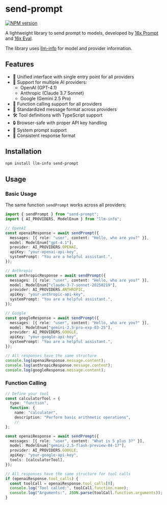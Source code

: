 # send-prompt

[![NPM version](https://img.shields.io/npm/v/send-prompt)](https://www.npmjs.com/package/send-prompt)

A lightweight library to send prompt to models, developed by [16x Prompt](https://prompt.16x.engineer) and [16x Eval](https://eval.16x.engineer).

The library uses [llm-info](https://www.npmjs.com/package/llm-info) for model and provider information.

## Features

- 🔄 Unified interface with single entry point for all providers
- 🤖 Support for multiple AI providers:
  - OpenAI (GPT-4.1)
  - Anthropic (Claude 3.7 Sonnet)
  - Google (Gemini 2.5 Pro)
- 🔧 Function calling support for all providers
- 💬 Standardized message format across providers
- 🛠️ Tool definitions with TypeScript support
- 🔒 Browser-safe with proper API key handling
- 📝 System prompt support
- 🎯 Consistent response format

## Installation

```bash
npm install llm-info send-prompt
```

## Usage

### Basic Usage

The same function `sendPrompt` works across all providers:

```typescript
import { sendPrompt } from "send-prompt";
import { AI_PROVIDERS, ModelEnum } from "llm-info";

// OpenAI
const openaiResponse = await sendPrompt({
  messages: [{ role: "user", content: "Hello, who are you?" }],
  model: ModelEnum["gpt-4.1"],
  provider: AI_PROVIDERS.OPENAI,
  apiKey: "your-openai-api-key",
  systemPrompt: "You are a helpful assistant.",
});

// Anthropic
const anthropicResponse = await sendPrompt({
  messages: [{ role: "user", content: "Hello, who are you?" }],
  model: ModelEnum["claude-3-7-sonnet-20250219"],
  provider: AI_PROVIDERS.ANTHROPIC,
  apiKey: "your-anthropic-api-key",
  systemPrompt: "You are a helpful assistant.",
});

// Google
const googleResponse = await sendPrompt({
  messages: [{ role: "user", content: "Hello, who are you?" }],
  model: ModelEnum["gemini-2.5-pro-exp-03-25"],
  provider: AI_PROVIDERS.GOOGLE,
  apiKey: "your-google-api-key",
  systemPrompt: "You are a helpful assistant.",
});

// All responses have the same structure
console.log(openaiResponse.message.content);
console.log(anthropicResponse.message.content);
console.log(googleResponse.message.content);
```

### Function Calling

```typescript
// Define your tool
const calculatorTool = {
  type: "function",
  function: {
    name: "calculator",
    description: "Perform basic arithmetic operations",
    //
};

const openaiResponse = await sendPrompt({
  messages: [{ role: "user", content: "What is 5 plus 3?" }],
  model: ModelEnum["gemini-2.5-flash-preview-04-17"],
  provider: AI_PROVIDERS.GOOGLE,
  apiKey: "your-google-api-key",
  tools: [calculatorTool],
});

// All responses have the same structure for tool calls
if (openaiResponse.tool_calls) {
  const toolCall = openaiResponse.tool_calls[0];
  console.log("Tool called:", toolCall.function.name);
  console.log("Arguments:", JSON.parse(toolCall.function.arguments));
}
```
